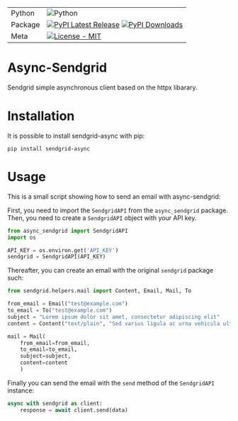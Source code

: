 | | |
| --- | --- |
| Python| ![Python](https://img.shields.io/pypi/pyversions/sendgrid-async) |
| Package | [![PyPI Latest Release](https://img.shields.io/pypi/v/sendgrid-async.svg)](https://pypi.org/project/sendgrid-async/) [![PyPI Downloads](https://img.shields.io/pypi/dm/sendgrid-async.svg?label=PyPI%20downloads)](https://pypi.org/project/sendgrid-async/) |
| Meta | [![License - MIT](https://img.shields.io/pypi/l/async_sendgrid.svg)](https://github.com/sensodevices/async_sendgrid/blob/main/LICENSE)|

# Async-Sendgrid

Sendgrid simple asynchronous client based on the httpx libarary.

# Installation

It is possible to install sendgrid-async with pip:

```shell
pip install sendgrid-async
```

# Usage
This is a small script showing how to send an email with async-sendgrid:

First, you need to import the ```SendgridAPI``` from the ```async_sendgrid``` package. Then, you need to create a ```SendgridAPI``` object with your API key.

```python
from async_sendgrid import SendgridAPI
import os

API_KEY = os.environ.get('API_KEY')
sendgrid = SendgridAPI(API_KEY)
```

Thereafter, you can create an email with the original ```sendgrid``` package such:

```python
from sendgrid.helpers.mail import Content, Email, Mail, To

from_email = Email("test@example.com")
to_email = To("test@example.com")
subject = "Lorem ipsum dolor sit amet, consectetur adipiscing elit"
content = Content("text/plain", "Sed varius ligula ac urna vehicula ultrices. Nunc ut dolor sem.")

mail = Mail(
    from_email=from_email,
    to_email=to_email,
    subject=subject,
    content=content
    )

```

Finally you can send the email with the ```send``` method of the ```SendgridAPI``` instance:

```python
async with sendgrid as client:
    response = await client.send(data)
```
